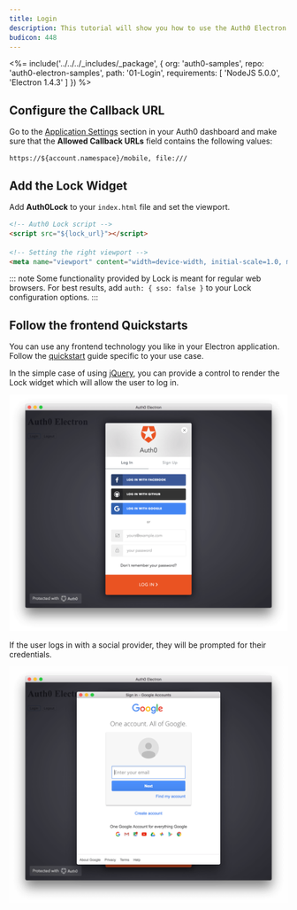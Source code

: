 ```yaml
---
title: Login
description: This tutorial will show you how to use the Auth0 Electron SDK to add authentication and authorization to your app.
budicon: 448
---
```


<%= include('../../../_includes/_package', {
  org: 'auth0-samples',
  repo: 'auth0-electron-samples',
  path: '01-Login',
  requirements: [
    'NodeJS 5.0.0',
    'Electron 1.4.3'
  ]
}) %>

## Configure the Callback URL

<div class="setup-callback">
<p>Go to the <a href="${manage_url}/#/applications/${account.clientId}/settings">Application Settings</a> section in your Auth0 dashboard and make sure that the <b>Allowed Callback URLs</b> field contains the following values:</p>

```text
https://${account.namespace}/mobile, file:///
```

</div>

## Add the Lock Widget

Add **Auth0Lock** to your `index.html` file and set the viewport.

```html
<!-- Auth0 Lock script -->
<script src="${lock_url}"></script>

<!-- Setting the right viewport -->
<meta name="viewport" content="width=device-width, initial-scale=1.0, maximum-scale=1.0, user-scalable=no" />
```

::: note
Some functionality provided by Lock is meant for regular web browsers. For best results, add `auth: { sso: false }` to your Lock configuration options.
:::

## Follow the frontend Quickstarts

You can use any frontend technology you like in your Electron application. Follow the [quickstart](/quickstart/spa) guide specific to your use case.

In the simple case of using [jQuery](/quickstart/spa/jquery), you can provide a control to render the Lock widget which will allow the user to log in.

![Lock](/media/articles/electron/lock-open.png)

If the user logs in with a social provider, they will be prompted for their credentials.

![Lock Google](/media/articles/electron/lock-google-open.png)
